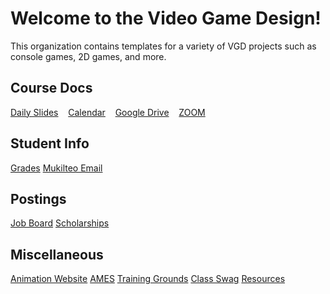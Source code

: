 # Welcome to the Video Game Design!

This organization contains templates for a variety of VGD projects such as console games, 2D games, and more.

## Course Docs

[Daily Slides]() &nbsp;&nbsp;
[Calendar]() &nbsp;&nbsp;
[Google Drive](https://drive.google.com/drive/folders/1JLJOiYi6H8KVVI7T1DeuK21Kl3Sjkufd?usp=sharing) &nbsp;&nbsp;
[ZOOM]() &nbsp;&nbsp;

## Student Info

[Grades]()
[Mukilteo Email]()

## Postings

[Job Board]()
[Scholarships]()

## Miscellaneous

[Animation Website](https://sites.google.com/view/anisisc)
[AMES]()
[Training Grounds]()
[Class Swag]()
[Resources]()
